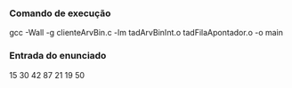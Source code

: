 
### Comando de execução
gcc -Wall -g clienteArvBin.c -lm tadArvBinInt.o tadFilaApontador.o -o main

### Entrada do enunciado
15 30 42 87 21 19 50 